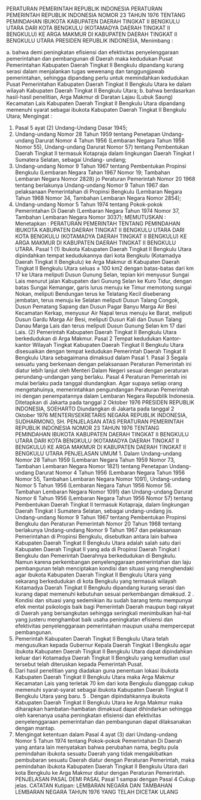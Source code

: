  PERATURAN PEMERINTAH REPUBLIK INDONESIA PERATURAN PEMERINTAH REPUBLIK INDONESIA NOMOR 23 TAHUN 1976 TENTANG PEMINDAHAN IBUKOTA KABUPATEN DAERAH TINGKAT II BENGKULU UTARA DARI KOTA BENGKULU (KOTAMADYA DAERAH TINGKAT II BENGKULU) KE ARGA MAKMUR DI KABUPATEN DAERAH TINGKAT II BENGKULU UTARA PRESIDEN REPUBLIK INDONESIA,
Menimbang :

a. bahwa demi peningkatan efisiensi dan efektivitas penyelenggaraan pemerintahan dan pembangunan di Daerah maka kedudukan Pusat Pemerintahan Kabupaten Daerah Tingkat II Bengkulu dipandang kurang serasi dalam menjalankan tugas wewenang dan tanggungjawab pemerintahan, sehingga dipandang perlu untuk memindahkan kedudukan Pusat Pemerintahan Kabupaten Daerah Tingkat II Bengkulu Utara ke dalam wilayah Kabupaten Daerah Tingkat II Bengkulu Utara;
b. bahwa berdasarkan hasil-hasil penelitian, Arga Makmur di Daratan Lajau (Lubuk Saung) Kecamatan Lais Kabupaten Daerah Tingkat II Bengkulu Utara dipandang memenuhi syarat sebagai ibukota Kabupaten Daerah Tingkat II Bengkulu Utara;
Mengingat :

1. Pasal 5 ayat (2) Undang-Undang Dasar 1945;
2. Undang-undang Nomor 28 Tahun 1959 tentang Penetapan Undang- undang Darurat Nomor 4 Tahun 1956 (Lembaran Negara Tahun 1956 Nomor 55), Undang-undang Darurat Nomor 57) tentang Pembentukan Daerah Tingkat II termasuk Kotapraja dalam lingkungan Daerah Tingkat I Sumatera Selatan, sebagai Undang- undang;
3. Undang-undang Nomor 9 Tahun 1967 tentang Pembentukan Propinsi Bengkulu (Lembaran Negara Tahan 1967 Nomor 19; Tambahan Lembaran Negara Nomor 2828) jo Peraturan Pemerintah Nomor 20 1968 tentang berlakunya Undang-undang Nomor 9 Tahun 1967 dan pelaksanaan Pemerintahan di Propinsi Bengkulu (Lembaran Negara Tahun 1968 Nomor 34, Tambahan Lembaran Negara Nomor 2854);
4. Undang-undang Nomor 5 Tahun 1974 tentang Pokok-pokok Pemerintahan Di Daerah (Lembaran Negara Tahun 1974 Nomor 37, Tambahan Lembaran Negara Nomor 3037);
MEMUTUSKAN :
 Menetapkan : PERATURAN PEMERINTAH TENTANG PEMINDAHAN IBUKOTA KABUPATEN DAERAH TINGKAT II BENGKULU UTARA DARI KOTA BENGKULU (KOTAMADYA DAERAH TINGKAT II BENGKULU) KE ARGA MAKMUR DI KABUPATEN DAERAH TINGKAT II BENGKULU UTARA.
Pasal 1
(1) Ibukota Kabupaten Daerah Tingkat II Bengkulu Utara dipindahkan tempat kedudukannya dari kota Bengkulu (Kotamadya Daerah Tingkat II Bengkulu) ke Arga Makmur di Kabupaten Daerah Tingkat II Bengkulu Utara seluas ± 100 km2 dengan batas-batas dari km 17 ke Utara meliputi Dusun Gunung Selan, tepian kiri menyusur Sungai Lais menurut jalan Kabupaten dari Gunung Selan ke Kuro Tidur, dengan batas Sungai Kemangar, garis lurus menuju ke Timur memotong sungai Nokan, meliputi Bendungan terus ke Telatang Kecil diseberang jembatan, terus menuju ke Selatan meliputi Dusun Talang Congok, Dusun Pematang Sapang dan Dusun Pagar Banyu Marga Air Besi Kecamatan Kerkap, menyusur Air Napal terus menuju ke Barat, meliputi Dusun Gardu Marga Air Besi, meliputi Dusun Kali dan Dusun Talang Danau Marga Lais dan terus meliputi Dusun Gunung Selan km 17 dari Lais.
(2) Pemerintah Kabupaten Daerah Tingkat II Bengkulu Utara berkedudukan di Arga Makmur.
Pasal 2
Tempat kedudukan Kantor-kantor Wilayah Tingkat Kabupaten Daerah Tingkat II Bengkulu Utara disesuaikan dengan tempat kedudukan Pemerintah Daerah Tingkat II Bengkulu Utara sebagaimana dimaksud dalam Pasal 1.
Pasal 3
Segala sesuatu yang berkenaan dengan pelaksanaan Peraturan Pemerintah ini diatur lebih lanjut oleh Menteri Dalam Negeri sesuai dengan peraturan perundang-undangan yang berlaku.
Pasal 4
Peraturan Pemerintah ini mulai berlaku pada tanggal diundangkan. Agar supaya setiap orang mengetahuinya, memerintahkan pengundangan Peraturan Pemerintah ini dengan penempatannya dalam Lembaran Negara Republik Indonesia. Ditetapkan di Jakarta pada tanggal 2 Oktober 1976 PRESIDEN REPUBLIK INDONESIA, SOEHARTO Diundangkan di Jakarta pada tanggal 2 Oktober 1976 MENTERI/SEKRETARIS NEGARA REPUBLIK INDONESIA, SUDHARMONO, SH. PENJELASAN ATAS PERATURAN PEMERINTAH REPUBLIK INDONESIA NOMOR 23 TAHUN 1976 TENTANG PEMINDAHAN IBUKOTA KABUPATEN DAERAH TINGKAT II BENGKULU UTARA DARI KOTA BENGKULU (KOTAMADYA DAERAH TINGKAT II BENGKULU) KE ARGA MAKMUR DI KABUPATEN DAERAH TINGKAT II BENGKULU UTARA PENJELASAN UMUM 1. Dalam Undang-undang Nomor 28 Tahun 1959 (Lembaran Negara Tahun 1959 Nomor 73, Tambahan Lembaran Negara Nomor 1821) tentang Penetapan Undang-undang Darurat Nomor 4 Tahun 1956 (Lembaran Negara Tahun 1956 Nomor 55, Tambahan Lembaran Negara Nomor 1091), Undang-undang Nomor 5 Tahun 1956 (Lembaran Negara Tahun 1956 Nomor 56. Tambahan Lembaran Negara Nomor 1091) dan Undang-undang Darurat Nomor 6 Tahun 1956 (Lembaran Negara Tahun 1956 Nomor 57) tentang Pembentukan Daerah Tingkat II termasuk Kotapraja, dalam lingkungan Daerah Tingkat I Sumatera Selatan, sebagai undang-undang jis. Undang-undang Nomor 9 Tahun 1967 tentang Pembentukan Propinsi Bengkulu dan Peraturan Pemerintah Nomor 20 Tahun 1968 tentang berlakunya Undang-undang Nomor 9 Tahun 1967 dan pelaksanaan Pemerintahan di Propinsi Bengkulu, disebutkan antara lain bahwa Kabupaten Daerah Tingkat II Bengkulu Utara adalah salah satu dari Kabupaten Daerah Tingkat II yang ada di Propinsi Daerah Tingkat I Bengkulu dan Pemerintah Daerahnya berkedudukan di Bengkulu. Namun karena perkembangan penyelenggaraan pemerintahan dan laju pembangunan telah menciptakan kondisi dan situasi yang menghendaki agar ibukota Kabupaten Daerah Tingkat II Bengkulu Utara yang sekarang berkedudukan di kota Bengkulu yang termasuk wilayah Kotamadya Daerah Tingkat II Bengkulu dipandang kurang serasi dan kurang dapat memenuhi kebutuhan sesuai perkembangan dimaksud. 2 . Kondisi dan situasi yang sedemikian itu sudah barang tentu mempunyai efek mental psikologis baik bagi Pemerintah Daerah maupun bagi rakyat di Daerah yang bersangkutan sehingga seringkali menimbulkan hal-hal yang justeru menghambat baik usaha peningkatan efisiensi dan efektivitas penyelenggaraan pemerintahan maupun usaha mempercepat pembangunan.
3. Pemerintah Kabupaten Daerah Tingkat II Bengkulu Utara telah mengusulkan kepada Gubernur Kepala Daerah Tingkat I Bengkulu agar ibukota Kabupaten Daerah Tingkat II Bengkulu Utara dapat dipindahkan keluar dari Kotamadya Daerah Tingkat II Bengkulu yang kemudian usul tersebut telah diteruskan kepada Pemerintah Pusat.
4. Dari hasil penelitian yang diadakan guna penentuan lokasi ibukota Kabupaten Daerah Tingkat II Bengkulu Utara maka Arga Makmur Kecamatan Lais yang terletak 70 km dari kota Bengkulu dianggap cukup memenuhi syarat-syarat sebagai ibukota Kabupaten Daerah Tingkat II Bengkulu Utara yang baru. 5 . Dengan dipindahkannya ibukota Kabupaten Daerah Tingkat II Bengkulu Utara ke Arga Makmur maka diharapkan hambatan-hambatan dimaksud dapat dihindarkan sehingga oleh karenanya usaha peningkatan efisiensi dan efektivitas penyelenggaraan pemerintahan dan pembangunan dapat dilaksanakan dengan mantap.
6. Mengingat ketentuan dalam Pasal 4 ayat (3) dari Undang-undang Nomor 5 Tahun 1974 tentang Pokok-pokok Pemerintahan Di Daerah yang antara lain menyatakan bahwa perubahan nama, begitu pula pemindahan ibukota sesuatu Daerah yang tidak mengakibatkan pembubaran sesuatu Daerah diatur dengan Peraturan Pemerintah, maka pemindahan ibukota Kabupaten Daerah Tingkat II Bengkulu Utara dari kota Bengkulu ke Arga Makmur diatur dengan Peraturan Pemerintah. PENJELASAN PASAL DEMI PASAL Pasal 1 sampai dengan Pasal 4 Cukup jelas. CATATAN Kutipan: LEMBARAN NEGARA DAN TAMBAHAN LEMBARAN NEGARA TAHUN 1976 YANG TELAH DICETAK ULANG